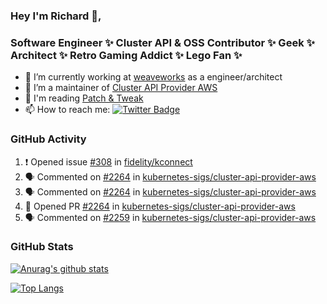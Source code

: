 ### Hey I'm Richard 👋, 

<h3 align="left">Software Engineer ✨ Cluster API & OSS Contributor ✨ Geek ✨ Architect ✨ Retro Gaming Addict ✨ Lego Fan ✨</h3>

- 🔭 I’m currently working at [weaveworks](https://github.com/weaveworks) as a engineer/architect
- 👯 I’m a maintainer of [Cluster API Provider AWS](https://github.com/kubernetes-sigs/cluster-api-provider-aws)
- 💬 I'm reading [Patch & Tweak](https://bjooks.com/products/patch-tweak-exploring-modular-synthesis)
- 📫 How to reach me: [![Twitter Badge](https://img.shields.io/badge/-@fruit_case-00acee?style=flat&logo=Twitter&logoColor=white)](https://twitter.com/intent/follow?screen_name=fruit_case "Follow on Twitter")

### GitHub Activity 

<!--START_SECTION:activity-->
1. ❗️ Opened issue [#308](https://github.com/fidelity/kconnect/issues/308) in [fidelity/kconnect](https://github.com/fidelity/kconnect)
2. 🗣 Commented on [#2264](https://github.com/kubernetes-sigs/cluster-api-provider-aws/issues/2264) in [kubernetes-sigs/cluster-api-provider-aws](https://github.com/kubernetes-sigs/cluster-api-provider-aws)
3. 🗣 Commented on [#2264](https://github.com/kubernetes-sigs/cluster-api-provider-aws/issues/2264) in [kubernetes-sigs/cluster-api-provider-aws](https://github.com/kubernetes-sigs/cluster-api-provider-aws)
4. 💪 Opened PR [#2264](https://github.com/kubernetes-sigs/cluster-api-provider-aws/pull/2264) in [kubernetes-sigs/cluster-api-provider-aws](https://github.com/kubernetes-sigs/cluster-api-provider-aws)
5. 🗣 Commented on [#2259](https://github.com/kubernetes-sigs/cluster-api-provider-aws/issues/2259) in [kubernetes-sigs/cluster-api-provider-aws](https://github.com/kubernetes-sigs/cluster-api-provider-aws)
<!--END_SECTION:activity-->

### GitHub Stats

[![Anurag's github stats](https://github-readme-stats.vercel.app/api?username=richardcase&count_private=true&show_icons=true)](https://github.com/anuraghazra/github-readme-stats)

[![Top Langs](https://github-readme-stats.vercel.app/api/top-langs/?username=richardcase&hide=html&layout=compact)](https://github.com/anuraghazra/github-readme-stats)
